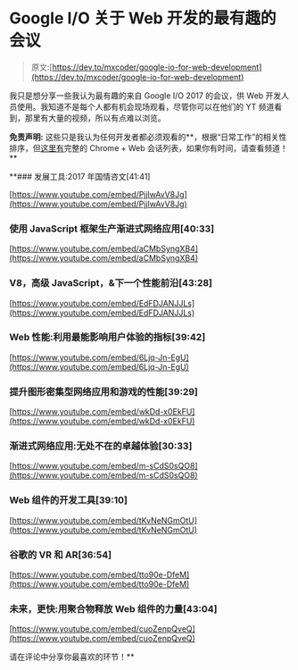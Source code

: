 # Google I/O 关于 Web 开发的最有趣的会议

> 原文:[https://dev.to/mxcoder/google-io-for-web-development](https://dev.to/mxcoder/google-io-for-web-development)

我只是想分享一些我认为最有趣的来自 Google I/O 2017 的会议，供 Web 开发人员使用。我知道不是每个人都有机会现场观看，尽管你可以在他们的 YT 频道看到，那里有大量的视频，所以有点难以浏览。

**免责声明:**
这些只是我认为任何开发者都必须观看的**，根据“日常工作”的相关性排序，但[这里有](https://www.youtube.com/playlist?list=PLNYkxOF6rcICniLJ2rfj0FexlA-9zmJJE)完整的 Chrome + Web 会话列表，如果你有时间，请查看频道！**

 **### [](#devtools-state-of-the-union-2017-4141)发展工具:2017 年国情咨文[41:41]

[https://www.youtube.com/embed/PjjlwAvV8Jg](https://www.youtube.com/embed/PjjlwAvV8Jg)

### [](#production-progressive-web-apps-with-javascript-frameworks-4033)使用 JavaScript 框架生产渐进式网络应用[40:33]

[https://www.youtube.com/embed/aCMbSyngXB4](https://www.youtube.com/embed/aCMbSyngXB4)

### [](#v8-advanced-javascript-amp-the-next-performance-frontier-4328)V8，高级 JavaScript，&下一个性能前沿[43:28]

[https://www.youtube.com/embed/EdFDJANJJLs](https://www.youtube.com/embed/EdFDJANJJLs)

### [](#web-performance-leveraging-the-metrics-that-most-affect-user-experience-3942)Web 性能:利用最能影响用户体验的指标[39:42]

[https://www.youtube.com/embed/6Ljq-Jn-EgU](https://www.youtube.com/embed/6Ljq-Jn-EgU)

### [](#cranking-up-performance-in-graphics-intensive-web-apps-and-games-3929)提升图形密集型网络应用和游戏的性能[39:29]

[https://www.youtube.com/embed/wkDd-x0EkFU](https://www.youtube.com/embed/wkDd-x0EkFU)

### [](#progressive-web-apps-great-experiences-everywhere-3033)渐进式网络应用:无处不在的卓越体验[30:33]

[https://www.youtube.com/embed/m-sCdS0sQO8](https://www.youtube.com/embed/m-sCdS0sQO8)

### Web 组件的开发工具[39:10]

[https://www.youtube.com/embed/tKvNeNGmOtU](https://www.youtube.com/embed/tKvNeNGmOtU)

### [](#vr-and-ar-at-google-3654)谷歌的 VR 和 AR[36:54]

[https://www.youtube.com/embed/tto90e-DfeM](https://www.youtube.com/embed/tto90e-DfeM)

### [](#future-faster-unlock-the-power-of-web-components-with-polymer-4304)未来，更快:用聚合物释放 Web 组件的力量[43:04]

[https://www.youtube.com/embed/cuoZenpQveQ](https://www.youtube.com/embed/cuoZenpQveQ)

请在评论中分享你最喜欢的环节！**